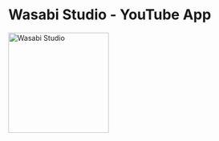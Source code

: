 # Wasabi Studio - YouTube App

<image width="200" height="200" src="https://storage.ko-fi.com/cdn/useruploads/77e8474b-735d-420d-adb0-696b4bcf9dd1_c1bd53f2-b749-4eaf-b982-47b3211980d5.png" alt="Wasabi Studio">
